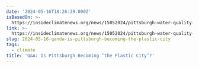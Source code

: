 ```yaml
---
date: '2024-05-16T18:26:39.000Z'
isBasedOn: >-
  https://insideclimatenews.org/news/15052024/pittsburgh-water-quality-shell-plastics-plant/
link: >-
  https://insideclimatenews.org/news/15052024/pittsburgh-water-quality-shell-plastics-plant/
slug: 2024-05-16-qanda-is-pittsburgh-becoming-the-plastic-city
tags:
  - climate
title: 'Q&A: Is Pittsburgh Becoming ‘the Plastic City’?'
---
```

 
